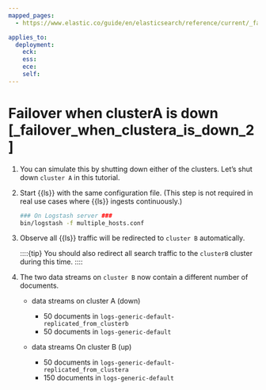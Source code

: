 ```yaml
---
mapped_pages:
  - https://www.elastic.co/guide/en/elasticsearch/reference/current/_failover_when_clustera_is_down_2.html

applies_to:
  deployment:
    eck: 
    ess: 
    ece: 
    self: 
---
```


# Failover when clusterA is down [_failover_when_clustera_is_down_2]

1. You can simulate this by shutting down either of the clusters. Let’s shut down `cluster A` in this tutorial.
2. Start {{ls}} with the same configuration file. (This step is not required in real use cases where {{ls}} ingests continuously.)

    ```sh
    ### On Logstash server ###
    bin/logstash -f multiple_hosts.conf
    ```

3. Observe all {{ls}} traffic will be redirected to `cluster B` automatically.

    ::::{tip} 
    You should also redirect all search traffic to the `clusterB` cluster during this time.
    ::::

4. The two data streams on `cluster B` now contain a different number of documents.

    * data streams on cluster A (down)

        * 50 documents in `logs-generic-default-replicated_from_clusterb`
        * 50 documents in `logs-generic-default`

    * data streams On cluster B (up)

        * 50 documents in `logs-generic-default-replicated_from_clustera`
        * 150 documents in `logs-generic-default`


